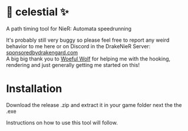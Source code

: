 # 🌌 celestial ✨
A path timing tool for NieR: Automata speedrunning

It's probably still very buggy so please feel free to report any weird behavior to me here or on Discord in the DrakeNieR Server: [sponsoredbydrakengard.com](https://sponsoredbydrakengard.com) \
A big big thank you to [Woeful Wolf](https://github.com/WoefulWolf/) for helping me with the hooking, rendering and just generally getting me started on this!

# Installation
Download the release .zip and extract it in your game folder next the the .exe

Instructions on how to use this tool will follow.
